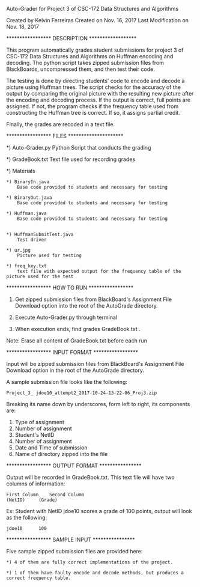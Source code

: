 Auto-Grader for Project 3 of CSC-172 Data Structures and Algorithms

Created by Kelvin Ferreiras
Created on Nov. 16, 2017
Last Modification on Nov. 18, 2017


***************** DESCRIPTION ******************

This program automatically grades student submissions for project 3 of CSC-172 Data Structures and Algorithms on Huffman encoding and decoding. The python script takes zipped submission files from BlackBoards, uncompressed them, and then test their code. 

The testing is done by directing students' code to encode and decode a picture using Huffman trees. The script checks for the accuracy of the output by comparing the original picture with the resulting new picture after the encoding and decoding process. If the output is correct, full points are assigned. If not, the program checks if the frequency table used from constructing the Huffman tree is correct. If so, it assigns partial credit.

Finally, the grades are recoded in a text file.


***************** FILES *********************

*) Auto-Grader.py
	Python Script that conducts the grading
 
*) GradeBook.txt
	Text file used for recording grades

*) Materials

	*) BinaryIn.java
		Base code provided to students and necessary for testing

	*) BinaryOut.java
		Base code provided to students and necessary for testing

	*) Huffman.java
		Base code provided to students and necessary for testing


	*) HuffmanSubmitTest.java
		Test driver

	*) ur.jpg
		Picture used for testing

	*) freq_key.txt
		text file with expected output for the frequency table of the picture used for the test
		

***************** HOW TO RUN ***************** 

1) Get zipped submission files from BlackBoard's Assignment File Download option into the root of the AutoGrade directory.

2) Execute Auto-Grader.py through terminal

3) When execution ends, find grades GradeBook.txt .

Note: Erase all content of GradeBook.txt before each run


***************** INPUT FORMAT *****************

Input will be zipped submission files from BlackBoard's Assignment File Download option in the root of the AutoGrade directory.  

A sample submission file looks like the following:

	Project_3_ jdoe10_attempt2_2017-10-24-13-22-06_Proj3.zip 

Breaking its name down by underscores, form left to right, its components are:

1) Type of assignment
2) Number of assignment
3) Student's NetID
4) Number of assignment
5) Date and Time of submission
6) Name of directory zipped into the file

***************** OUTPUT FORMAT **************** 

Output will be recorded in GradeBook.txt. This text file will have two columns of information:

	First Column	Second Column
	(NetID)		(Grade)

Ex: Student with NetID jdoe10 scores a grade of 100 points, output will look as the following:
	
	jdoe10		100

***************** SAMPLE INPUT **************** 

Five sample zipped submission files are provided here:

	*) 4 of them are fully correct implementations of the project.

	*) 1 of them have faulty encode and decode methods, but produces a correct frequency table.
